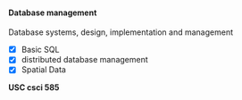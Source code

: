 #### Database management
Database systems, design, implementation and management

* [x] Basic SQL
* [x] distributed database management
* [x] Spatial Data

**USC csci 585**
